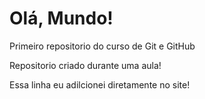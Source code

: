 # Olá, Mundo!
 Primeiro repositorio do curso de Git e GitHub

Repositorio criado durante uma aula!

Essa linha eu adilcionei diretamente no site!
